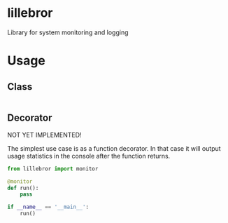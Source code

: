 lillebror
=========

Library for system monitoring and logging


Usage
=====

Class
-----

```python
```


Decorator
---------

NOT YET IMPLEMENTED!

The simplest use case is as a function decorator. In that case it will output
usage statistics in the console after the function returns.

```python
from lillebror import monitor

@monitor
def run():
    pass

if __name__ == '__main__':
    run()
```
